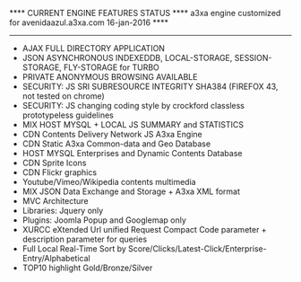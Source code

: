 **** CURRENT ENGINE FEATURES STATUS ****
a3xa engine customized for avenidaazul.a3xa.com 
16-jan-2016 **** 
______________________________________________

* AJAX FULL DIRECTORY APPLICATION
* JSON ASYNCHRONOUS INDEXEDDB, LOCAL-STORAGE, SESSION-STORAGE, FLY-STORAGE  for TURBO 
* PRIVATE ANONYMOUS BROWSING AVAILABLE 
* SECURITY: JS SRI SUBRESOURCE INTEGRITY  SHA384 (FIREFOX 43, not tested on chrome)
* SECURITY: JS changing coding style by crockford classless prototypeless guidelines
* MIX HOST MYSQL + LOCAL JS SUMMARY and STATISTICS
* CDN Contents Delivery Network JS A3xa Engine
* CDN Static A3xa Common-data and Geo Database
* HOST MYSQL Enterprises and Dynamic Contents Database
* CDN Sprite Icons
* CDN Flickr graphics
* Youtube/Vimeo/Wikipedia contents multimedia
* MIX JSON Data Exchange and Storage + A3xa XML format
* MVC Architecture
* Libraries: Jquery only
* Plugins: Joomla Popup and Googlemap only
* XURCC eXtended Url unified Request Compact Code parameter + description parameter for queries
* Full Local Real-Time Sort by Score/Clicks/Latest-Click/Enterprise-Entry/Alphabetical
* TOP10 highlight Gold/Bronze/Silver



